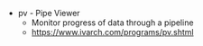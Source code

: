 * pv - Pipe Viewer
    * Monitor progress of data through a pipeline
    * https://www.ivarch.com/programs/pv.shtml